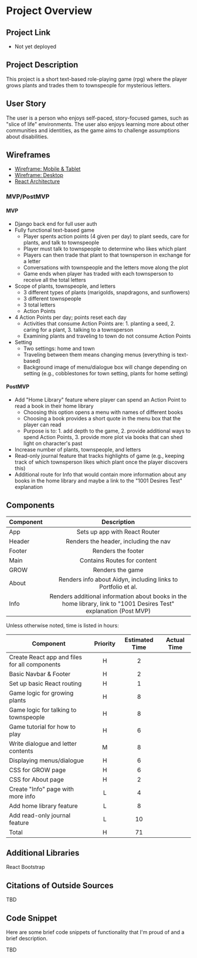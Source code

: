 # Project Overview

## Project Link

- Not yet deployed

## Project Description

This project is a short text-based role-playing game (rpg) where the player grows plants and trades them to townspeople for mysterious letters.

## User Story

The user is a person who enjoys self-paced, story-focused games, such as "slice of life" environments.  The user also enjoys learning more about other communities and identities, as the game aims to challenge assumptions about disabilities.

## Wireframes

- [Wireframe: Mobile & Tablet](https://i.imgur.com/PuRamHg.jpg)
- [Wireframe: Desktop](https://i.imgur.com/JVQDDKn.jpg)
- [React Architecture](https://i.imgur.com/cHMezac.jpg)


### MVP/PostMVP

#### MVP

- Django back end for full user auth
- Fully functional text-based game
    - Player spents action points (4 given per day) to plant seeds, care for plants, and talk to townspeople
    - Player must talk to townspeople to determine who likes which plant
    - Players can then trade that plant to that townsperson in exchange for a letter
    - Conversations with townspeople and the letters move along the plot
    - Game ends when player has traded with each townsperson to receive all the total letters
- Scope of plants, townspeople, and letters
    - 3 different types of plants (marigolds, snapdragons, and sunflowers)
    - 3 different townspeople
    - 3 total letters
    - Action Points
- 4 Action Points per day; points reset each day
    - Activities that consume Action Points are: 1. planting a seed, 2. caring for a plant, 3. talking to a townsperson
    - Examining plants and traveling to town do not consume Action Points
- Setting
    - Two settings: home and town
    - Traveling between them means changing menus (everything is text-based)
    - Background image of menu/dialogue box will change depending on setting (e.g., cobblestones for town setting, plants for home setting)

#### PostMVP

- Add "Home Library" feature where player can spend an Action Point to read a book in their home library
    - Choosing this option opens a menu with names of different books
    - Choosing a book provides a short quote in the menu box that the player can read
    - Purpose is to: 1. add depth to the game, 2. provide additional ways to spend Action Points, 3. provide more plot via books that can shed light on character's past
- Increase number of plants, townspeople, and letters
- Read-only journal feature that tracks highlights of game (e.g., keeping track of which townsperson likes which plant once the player discovers this)
- Additional route for Info that would contain more information about any books in the home library and maybe a link to the "1001 Desires Test" explanation

## Components

| Component | Description | 
| --- | :---: |  
| App | Sets up app with React Router | 
| Header | Renders the header, including the nav | 
| Footer | Renders the footer |
| Main | Contains Routes for content |
| GROW | Renders the game |
| About | Renders info about Aidyn, including links to Portfolio et al. |
| Info | Renders additional information about books in the home library, link to "1001 Desires Test" explanation (Post MVP) |


Unless otherwise noted, time is listed in hours:

| Component | Priority | Estimated Time | Actual Time |
| --- | :---: |  :---: | :---: |
| Create React app and files for all components | H | 2 | |
| Basic Navbar & Footer | H | 2 | |
| Set up basic React routing | H | 1 | |
| Game logic for growing plants | H | 8 | |
| Game logic for talking to townspeople | H | 8 | |
| Game tutorial for how to play | H | 6 | |
| Write dialogue and letter contents | M | 8 | |
| Displaying menus/dialogue | H | 6 | |
| CSS for GROW page | H | 6 | |
| CSS for About page | H | 2 | |
| Create "Info" page with more info | L | 4 | |
| Add home library feature | L | 8 | |
| Add read-only journal feature | L | 10 | |
| Total | H | 71 | |

## Additional Libraries
React Bootstrap

## Citations of Outside Sources
TBD

## Code Snippet

Here are some brief code snippets of functionality that I'm proud of and a brief description.

TBD